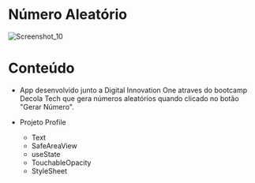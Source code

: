 # Número Aleatório

![Screenshot_10](https://user-images.githubusercontent.com/84508964/178333879-886e1ae3-ca27-4c53-82d7-45708f4a5c26.jpg)

# Conteúdo
- App desenvolvido junto a Digital Innovation One atraves do bootcamp Decola Tech que gera números aleatórios quando clicado no botão "Gerar Número".
  
- Projeto Profile
  - Text
  - SafeAreaView
  - useState
  - TouchableOpacity
  - StyleSheet
